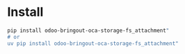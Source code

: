 # Install

```bash
pip install odoo-bringout-oca-storage-fs_attachment"
# or
uv pip install odoo-bringout-oca-storage-fs_attachment"
```
